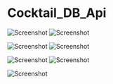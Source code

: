 # Cocktail_DB_Api

![Screenshot](cocktail_db_api_1.png) ![Screenshot](cocktail_db_api_2.png)

![Screenshot](cocktail_db_api_3.png) ![Screenshot](cocktail_db_api_4.png)

![Screenshot](cocktail_db_api_5.png) ![Screenshot](cocktail_db_api_6.png)

![Screenshot](cocktail_db_api_7.png)
